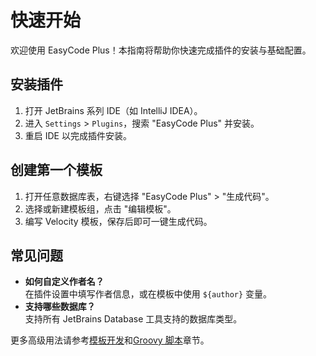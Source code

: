 # 快速开始

欢迎使用 EasyCode Plus！本指南将帮助你快速完成插件的安装与基础配置。

## 安装插件

1. 打开 JetBrains 系列 IDE（如 IntelliJ IDEA）。
2. 进入 `Settings` > `Plugins`，搜索 "EasyCode Plus" 并安装。
3. 重启 IDE 以完成插件安装。

## 创建第一个模板

1. 打开任意数据库表，右键选择 "EasyCode Plus" > "生成代码"。
2. 选择或新建模板组，点击 "编辑模板"。
3. 编写 Velocity 模板，保存后即可一键生成代码。

## 常见问题

- **如何自定义作者名？**  
  在插件设置中填写作者信息，或在模板中使用 `${author}` 变量。
- **支持哪些数据库？**  
  支持所有 JetBrains Database 工具支持的数据库类型。

更多高级用法请参考[模板开发](/zh/guide/templates)和[Groovy 脚本](/zh/guide/groovy-script)章节。 
